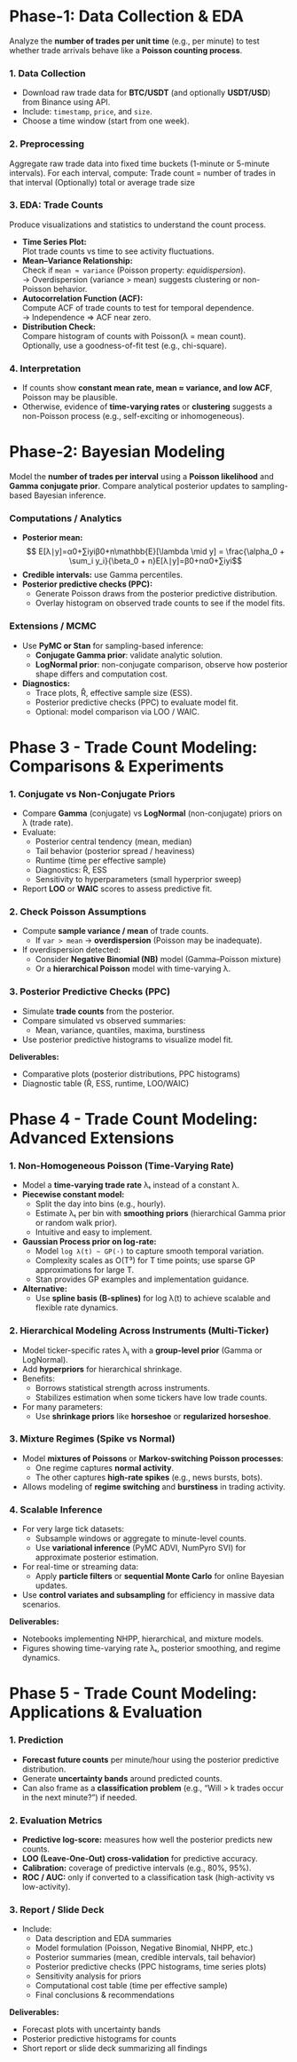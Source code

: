 # Phase-1: Data Collection & EDA
Analyze the **number of trades per unit time** (e.g., per minute) to test whether trade arrivals behave like a **Poisson counting process**.
### **1. Data Collection**
- Download raw trade data for **BTC/USDT** (and optionally **USDT/USD**) from Binance using API.
- Include: `timestamp`, `price`, and `size`.
- Choose a time window (start from one week).
### **2. Preprocessing**
Aggregate raw trade data into fixed time buckets (1-minute or 5-minute intervals).
For each interval, compute:
Trade count = number of trades in that interval
(Optionally) total or average trade size
### **3. EDA: Trade Counts**
Produce visualizations and statistics to understand the count process.
- **Time Series Plot:**  
    Plot trade counts vs time to see activity fluctuations.
- **Mean–Variance Relationship:**  
    Check if `mean ≈ variance` (Poisson property: _equidispersion_).  
    → Overdispersion (variance > mean) suggests clustering or non-Poisson behavior.
- **Autocorrelation Function (ACF):**  
    Compute ACF of trade counts to test for temporal dependence.  
    → Independence ⇒ ACF near zero.
- **Distribution Check:**  
    Compare histogram of counts with Poisson(λ = mean count).  
    Optionally, use a goodness-of-fit test (e.g., chi-square).
### **4. Interpretation**
- If counts show **constant mean rate, mean ≈ variance, and low ACF**, Poisson may be plausible.
- Otherwise, evidence of **time-varying rates** or **clustering** suggests a non-Poisson process (e.g., self-exciting or inhomogeneous).
# Phase-2: Bayesian Modeling
Model the **number of trades per interval** using a **Poisson likelihood** and **Gamma conjugate prior**. Compare analytical posterior updates to sampling-based Bayesian inference.
### **Computations / Analytics**

- **Posterior mean:**
$$
E[λ∣y]=α0+∑iyiβ0+n\mathbb{E}[\lambda \mid y] = \frac{\alpha_0 + \sum_i y_i}{\beta_0 + n}E[λ∣y]=β0​+nα0​+∑i​yi​​
$$
- **Credible intervals:** use Gamma percentiles.
- **Posterior predictive checks (PPC):**
    - Generate Poisson draws from the posterior predictive distribution.
    - Overlay histogram on observed trade counts to see if the model fits.
### **Extensions / MCMC**
- Use **PyMC or Stan** for sampling-based inference:
    - **Conjugate Gamma prior**: validate analytic solution.
    - **LogNormal prior**: non-conjugate comparison, observe how posterior shape differs and computation cost.
- **Diagnostics:**
    - Trace plots, R̂, effective sample size (ESS).
    - Posterior predictive checks (PPC) to evaluate model fit.
    - Optional: model comparison via LOO / WAIC.
# Phase 3 - Trade Count Modeling: Comparisons & Experiments

### **1. Conjugate vs Non-Conjugate Priors**
- Compare **Gamma** (conjugate) vs **LogNormal** (non-conjugate) priors on λ (trade rate).
- Evaluate:
  - Posterior central tendency (mean, median)
  - Tail behavior (posterior spread / heaviness)
  - Runtime (time per effective sample)
  - Diagnostics: R̂, ESS
  - Sensitivity to hyperparameters (small hyperprior sweep)
- Report **LOO** or **WAIC** scores to assess predictive fit.

### **2. Check Poisson Assumptions**
- Compute **sample variance / mean** of trade counts.
  - If `var > mean` → **overdispersion** (Poisson may be inadequate).
- If overdispersion detected:
  - Consider **Negative Binomial (NB)** model (Gamma–Poisson mixture)
  - Or a **hierarchical Poisson** model with time-varying λ.

### **3. Posterior Predictive Checks (PPC)**
- Simulate **trade counts** from the posterior.
- Compare simulated vs observed summaries:
  - Mean, variance, quantiles, maxima, burstiness
- Use posterior predictive histograms to visualize model fit.

**Deliverables:**
- Comparative plots (posterior distributions, PPC histograms)
- Diagnostic table (R̂, ESS, runtime, LOO/WAIC)
# Phase 4 - Trade Count Modeling: Advanced Extensions
### **1. Non-Homogeneous Poisson (Time-Varying Rate)**
- Model a **time-varying trade rate** λₜ instead of a constant λ.
- **Piecewise constant model:**  
  - Split the day into bins (e.g., hourly).  
  - Estimate λₜ per bin with **smoothing priors** (hierarchical Gamma prior or random walk prior).  
  - Intuitive and easy to implement.
- **Gaussian Process prior on log-rate:**  
  - Model `log λ(t) ~ GP(·)` to capture smooth temporal variation.  
  - Complexity scales as O(T³) for T time points; use sparse GP approximations for large T.  
  - Stan provides GP examples and implementation guidance.
- **Alternative:**  
  - Use **spline basis (B-splines)** for log λ(t) to achieve scalable and flexible rate dynamics.

### **2. Hierarchical Modeling Across Instruments (Multi-Ticker)**
- Model ticker-specific rates λⱼ with a **group-level prior** (Gamma or LogNormal).
- Add **hyperpriors** for hierarchical shrinkage.
- Benefits:
  - Borrows statistical strength across instruments.
  - Stabilizes estimation when some tickers have low trade counts.
- For many parameters:
  - Use **shrinkage priors** like **horseshoe** or **regularized horseshoe**.
### **3. Mixture Regimes (Spike vs Normal)**
- Model **mixtures of Poissons** or **Markov-switching Poisson processes**:
  - One regime captures **normal activity**.
  - The other captures **high-rate spikes** (e.g., news bursts, bots).
- Allows modeling of **regime switching** and **burstiness** in trading activity.
### **4. Scalable Inference**
- For very large tick datasets:
  - Subsample windows or aggregate to minute-level counts.
  - Use **variational inference** (PyMC ADVI, NumPyro SVI) for approximate posterior estimation.
- For real-time or streaming data:
  - Apply **particle filters** or **sequential Monte Carlo** for online Bayesian updates.
- Use **control variates and subsampling** for efficiency in massive data scenarios.

**Deliverables:**
- Notebooks implementing NHPP, hierarchical, and mixture models.
- Figures showing time-varying rate λₜ, posterior smoothing, and regime dynamics.
# Phase 5 - Trade Count Modeling: Applications & Evaluation
### **1. Prediction**
- **Forecast future counts** per minute/hour using the posterior predictive distribution.
- Generate **uncertainty bands** around predicted counts.
- Can also frame as a **classification problem** (e.g., “Will > k trades occur in the next minute?”) if needed.
### **2. Evaluation Metrics**
- **Predictive log-score:** measures how well the posterior predicts new counts.
- **LOO (Leave-One-Out) cross-validation** for predictive accuracy.
- **Calibration:** coverage of predictive intervals (e.g., 80%, 95%).
- **ROC / AUC:** only if converted to a classification task (high-activity vs low-activity).
### **3. Report / Slide Deck**
- Include:
  - Data description and EDA summaries
  - Model formulation (Poisson, Negative Binomial, NHPP, etc.)
  - Posterior summaries (mean, credible intervals, tail behavior)
  - Posterior predictive checks (PPC histograms, time series plots)
  - Sensitivity analysis for priors
  - Computational cost table (time per effective sample)
  - Final conclusions & recommendations

**Deliverables:**
- Forecast plots with uncertainty bands
- Posterior predictive histograms for counts
- Short report or slide deck summarizing all findings